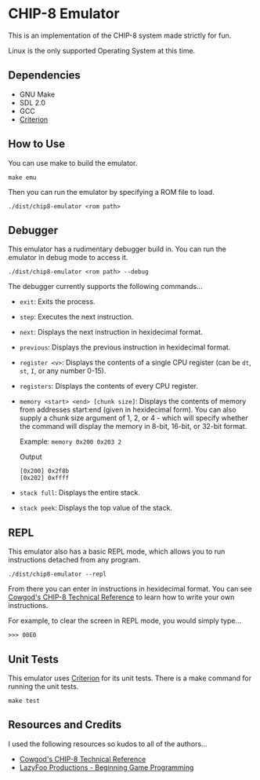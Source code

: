 # CHIP-8 Emulator

This is an implementation of the CHIP-8 system made strictly for fun.

Linux is the only supported Operating System at this time.

## Dependencies
* GNU Make
* SDL 2.0
* GCC
* [Criterion](https://github.com/Snaipe/Criterion)

## How to Use

You can use make to build the emulator.

```
make emu
```

Then you can run the emulator by specifying a ROM file to load.

```
./dist/chip8-emulator <rom path>
```
## Debugger

This emulator has a rudimentary debugger build in. You can run the emulator in debug mode to access it.

```
./dist/chip8-emulator <rom path> --debug
```

The debugger currently supports the following commands...
* `exit`: Exits the process.
* `step`: Executes the next instruction.
* `next`: Displays the next instruction in hexidecimal format.
* `previous`: Displays the previous instruction in hexidecimal format.
* `register <v>`: Displays the contents of a single CPU register (can be `dt`, `st`, `I`, or any number 0-15).
* `registers`: Displays the contents of every CPU register.
* `memory <start> <end> [chunk size]`: Displays the contents of memory from addresses start:end (given in hexidecimal form). You can also supply a chunk size argument of 1, 2, or 4 - which will specify whether the command will display the memory in 8-bit, 16-bit, or 32-bit format.
    
    Example: `memory 0x200 0x203 2`
    
    Output
    ```
    [0x200] 0x2f8b
    [0x202] 0xffff
    ```
* `stack full`: Displays the entire stack.
* `stack peek`: Displays the top value of the stack.

## REPL

This emulator also has a basic REPL mode, which allows you to run instructions detached from any program.

```
./dist/chip8-emulator --repl
```

From there you can enter in instructions in hexidecimal format. You can see [Cowgod's CHIP-8 Technical Reference](http://devernay.free.fr/hacks/chip8/C8TECH10.HTM#3.0) to learn how to write your own instructions.

For example, to clear the screen in REPL mode, you would simply type...

```
>>> 00E0
```

## Unit Tests

This emulator uses [Criterion](https://github.com/Snaipe/Criterion) for its unit tests. There is a make command for running the unit tests.

```
make test
```

## Resources and Credits

I used the following resources so kudos to all of the authors...
* [Cowgod's CHIP-8 Technical Reference](http://devernay.free.fr/hacks/chip8/C8TECH10.HTM#3.0)
* [LazyFoo Productions - Beginning Game Programming](https://lazyfoo.net/tutorials/SDL/index.php#Hello%20SDL)